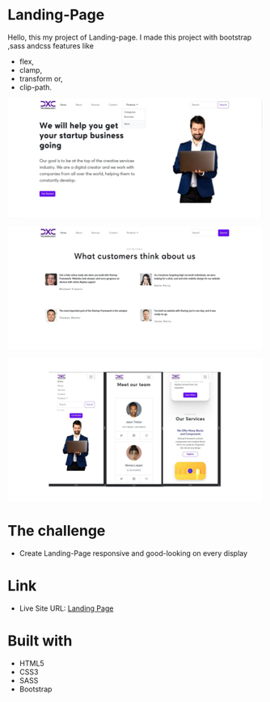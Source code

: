 # Landing-Page

Hello, this my project of Landing-page. I made this project with
bootstrap ,sass andcss features like
  * flex,
  * clamp,
  * transform or,
  * clip-path.

![Alt text](readme-img/desktop-home.jpg)

![Alt text](readme-img/desktop-opinions.jpg)

![Alt text](readme-img/mobile-view.jpeg)

# The challenge

- Create Landing-Page responsive and good-looking on every display

# Link

- Live Site URL: <a class="d-inline-block mx-2" href="https://marcinmierzwa.github.io/Landing-Page/">Landing Page
  </a>

# Built with

- HTML5
- CSS3
- SASS
- Bootstrap
